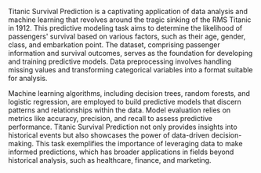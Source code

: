 Titanic Survival Prediction is a captivating application of data analysis and machine learning that revolves around the tragic sinking of the RMS Titanic in 1912. This predictive modeling task aims to determine the likelihood of passengers' survival based on various factors, such as their age, gender, class, and embarkation point. The dataset, comprising passenger information and survival outcomes, serves as the foundation for developing and training predictive models. Data preprocessing involves handling missing values and transforming categorical variables into a format suitable for analysis.

Machine learning algorithms, including decision trees, random forests, and logistic regression, are employed to build predictive models that discern patterns and relationships within the data. Model evaluation relies on metrics like accuracy, precision, and recall to assess predictive performance. Titanic Survival Prediction not only provides insights into historical events but also showcases the power of data-driven decision-making. This task exemplifies the importance of leveraging data to make informed predictions, which has broader applications in fields beyond historical analysis, such as healthcare, finance, and marketing.

